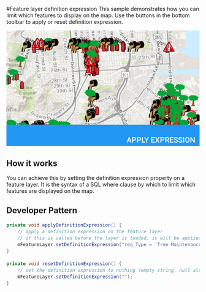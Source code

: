 #Feature layer definition expression
This sample demonstrates how you can limit which features to display on the map. Use the buttons in the bottom toolbar to apply or reset definition expression.

![Feature Layer Definition Expression App](feature-layer-definition-expression.png)

## How it works

You can achieve this by setting the definition expression property on a feature layer. It is the syntax of a SQL where clause by which to limit which features are displayed on the map.

## Developer Pattern
```java
private void applyDefinitionExpression() {
    // apply a definition expression on the feature layer
    // if this is called before the layer is loaded, it will be applied to the loaded layer
    mFeatureLayer.setDefinitionExpression("req_Type = 'Tree Maintenance or Damage'");
}

private void resetDefinitionExpression() {
    // set the definition expression to nothing (empty string, null also works)
    mFeatureLayer.setDefinitionExpression("");
}
```
